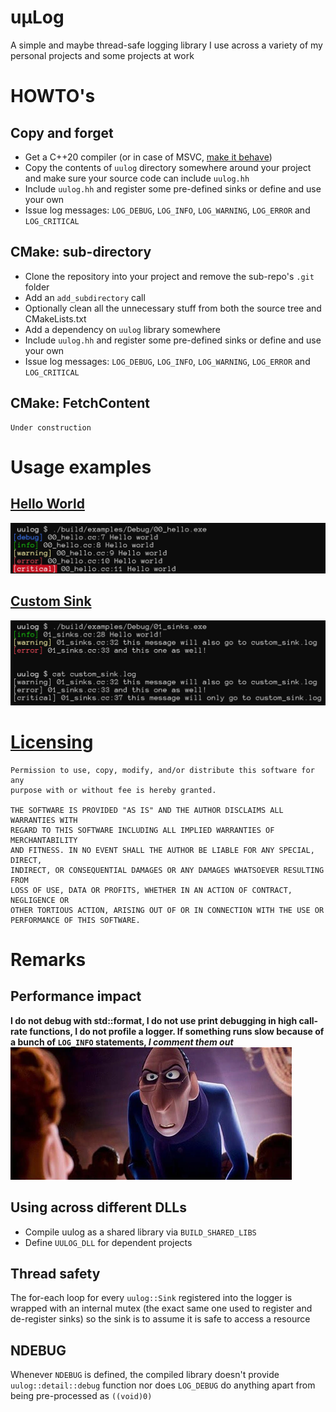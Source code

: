 # uμLog
A simple and maybe thread-safe logging library I use across a variety of my personal projects and some projects at work

# HOWTO's
## Copy and forget
- Get a C++20 compiler (or in case of MSVC, [make it behave](https://learn.microsoft.com/en-us/cpp/build/reference/zc-cplusplus))  
- Copy the contents of `uulog` directory somewhere around your project and make sure your source code can include `uulog.hh`  
- Include `uulog.hh` and register some pre-defined sinks or define and use your own  
- Issue log messages: `LOG_DEBUG`, `LOG_INFO`, `LOG_WARNING`, `LOG_ERROR` and `LOG_CRITICAL`  

## CMake: sub-directory
- Clone the repository into your project and remove the sub-repo's `.git` folder  
- Add an `add_subdirectory` call  
- Optionally clean all the unnecessary stuff from both the source tree and CMakeLists.txt  
- Add a dependency on `uulog` library somewhere  
- Include `uulog.hh` and register some pre-defined sinks or define and use your own  
- Issue log messages: `LOG_DEBUG`, `LOG_INFO`, `LOG_WARNING`, `LOG_ERROR` and `LOG_CRITICAL`  

## CMake: FetchContent
```
Under construction
```

# Usage examples
## [Hello World](examples/00_hello.cc)
![](.github/assets/screenshot-helloworld.png)  

## [Custom Sink](examples/01_sinks.cc)
![](.github/assets/screenshot-customsink.png)  

# [Licensing](LICENSE)
```
Permission to use, copy, modify, and/or distribute this software for any
purpose with or without fee is hereby granted.

THE SOFTWARE IS PROVIDED "AS IS" AND THE AUTHOR DISCLAIMS ALL WARRANTIES WITH
REGARD TO THIS SOFTWARE INCLUDING ALL IMPLIED WARRANTIES OF MERCHANTABILITY
AND FITNESS. IN NO EVENT SHALL THE AUTHOR BE LIABLE FOR ANY SPECIAL, DIRECT,
INDIRECT, OR CONSEQUENTIAL DAMAGES OR ANY DAMAGES WHATSOEVER RESULTING FROM
LOSS OF USE, DATA OR PROFITS, WHETHER IN AN ACTION OF CONTRACT, NEGLIGENCE OR
OTHER TORTIOUS ACTION, ARISING OUT OF OR IN CONNECTION WITH THE USE OR
PERFORMANCE OF THIS SOFTWARE.
```


# Remarks
## Performance impact
**I do not debug with std::format, I do not use print debugging in high call-rate functions, I do not profile a logger. If something runs slow because of a bunch of `LOG_INFO` statements, _I comment them out_**  
![](.github/assets/antonego.png)  

## Using across different DLLs
- Compile uulog as a shared library via `BUILD_SHARED_LIBS`  
- Define `UULOG_DLL` for dependent projects  

## Thread safety
The for-each loop for every `uulog::Sink` registered into the logger is wrapped with an internal mutex (the exact same one used to register and de-register sinks) so the sink is to assume it is safe to access a resource  

## NDEBUG
Whenever `NDEBUG` is defined, the compiled library doesn't provide `uulog::detail::debug` function nor does `LOG_DEBUG` do anything apart from being pre-processed as `((void)0)`  
